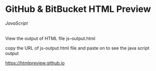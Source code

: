 # GitHub & BitBucket HTML Preview
###### JavaScript

View the output of HTML file js-output.html

copy the URL of js-output.html file and paste on to see the java script output

https://htmlpreview.github.io
